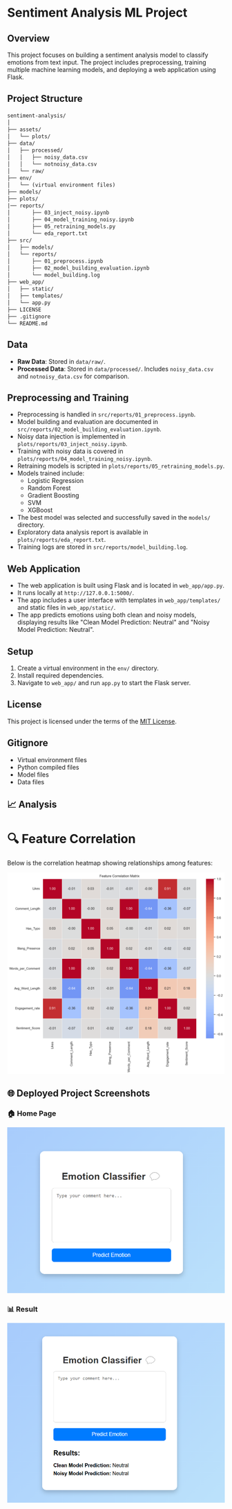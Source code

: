 # Sentiment Analysis ML Project

## Overview

This project focuses on building a sentiment analysis model to classify emotions from text input. The project includes preprocessing, training multiple machine learning models, and deploying a web application using Flask.

## Project Structure

```
sentiment-analysis/
│
├── assets/
│   └── plots/
├── data/
│   ├── processed/
│   │   ├── noisy_data.csv
│   │   └── notnoisy_data.csv
│   └── raw/
├── env/
│   └── (virtual environment files)
├── models/
├── plots/
|── reports/
│       ├── 03_inject_noisy.ipynb
│       ├── 04_model_training_noisy.ipynb
│       ├── 05_retraining_models.py
│       └── eda_report.txt
├── src/
│   ├── models/
│   └── reports/
│       ├── 01_preprocess.ipynb
│       ├── 02_model_building_evaluation.ipynb
│       └── model_building.log
├── web_app/
│   ├── static/
│   ├── templates/
│   └── app.py
├── LICENSE
├── .gitignore
└── README.md
```

## Data

- **Raw Data**: Stored in `data/raw/`.
- **Processed Data**: Stored in `data/processed/`. Includes `noisy_data.csv` and `notnoisy_data.csv` for comparison.

## Preprocessing and Training

- Preprocessing is handled in `src/reports/01_preprocess.ipynb`.
- Model building and evaluation are documented in `src/reports/02_model_building_evaluation.ipynb`.
- Noisy data injection is implemented in `plots/reports/03_inject_noisy.ipynb`.
- Training with noisy data is covered in `plots/reports/04_model_training_noisy.ipynb`.
- Retraining models is scripted in `plots/reports/05_retraining_models.py`.
- Models trained include:
  - Logistic Regression
  - Random Forest
  - Gradient Boosting
  - SVM
  - XGBoost
- The best model was selected and successfully saved in the `models/` directory.
- Exploratory data analysis report is available in `plots/reports/eda_report.txt`.
- Training logs are stored in `src/reports/model_building.log`.

## Web Application

- The web application is built using Flask and is located in `web_app/app.py`.
- It runs locally at `http://127.0.0.1:5000/`.
- The app includes a user interface with templates in `web_app/templates/` and static files in `web_app/static/`.
- The app predicts emotions using both clean and noisy models, displaying results like "Clean Model Prediction: Neutral" and "Noisy Model Prediction: Neutral".

## Setup

1. Create a virtual environment in the `env/` directory.
2. Install required dependencies.
3. Navigate to `web_app/` and run `app.py` to start the Flask server.

## License

This project is licensed under the terms of the [MIT License](LICENSE).


## Gitignore

- Virtual environment files
- Python compiled files
- Model files
- Data files


## 📈 Analysis

# 🔍 Feature Correlation

Below is the correlation heatmap showing relationships among features:

![Correlation Heatmap](assets/plots/correlation_heatmap.png)



## 🌐 Deployed Project Screenshots

### 🏠 Home Page
![Home Page](assets/images/home_page.png)

### 📊 Result
![Result](assets/images/result.png)
